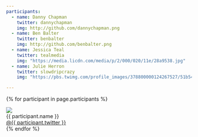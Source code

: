 ```yaml
---
participants:
  - name: Danny Chapman
    twitter: dannychapman
    img: http://github.com/dannychapman.png
  - name: Ben Balter
    twitter: benbalter
    img: http://github.com/benbalter.png
  - name: Jessica Teal
    twitter: tealmedia
    img: "https://media.licdn.com/media/p/2/000/020/11e/28a9538.jpg"
  - name: Julie Herron
    twitter: slowdripcrazy
    img: "https://pbs.twimg.com/profile_images/378800000124267527/51b541fc6bac159f49b4c7821f47b7a3.jpeg"

---
```


{% for participant in page.participants %}
<div class="participant">
  <img src="{{ participant.img }}" /><br />
  {{ participant.name }}<br />
  <a href="https://twitter.com/{{ participant.twitter }}">@{{ participant.twitter }}</a>
</div>
{% endfor %}
